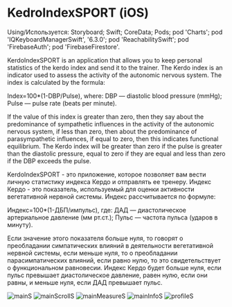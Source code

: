 # KedroIndexSPORT (iOS)

Using/Используется: Storyboard; Swift; CoreData; Pods; pod 'Charts'; pod 'IQKeyboardManagerSwift', '6.3.0'; pod 'ReachabilitySwift'; pod 'FirebaseAuth'; pod 'FirebaseFirestore'.

KerdoIndexSPORT is an application that allows you to keep personal statistics of the kerdo index and send it to the trainer.
The Kerdo index is an indicator used to assess the activity of the autonomic nervous system. The index is calculated by the formula:

Index=100*(1-DBP/Pulse), where:
DBP — diastolic blood pressure (mmHg);
Pulse — pulse rate (beats per minute).

If the value of this index is greater than zero, then they say about the predominance of sympathetic influences in the activity of the autonomic nervous system, if less than zero, then about the predominance of parasympathetic influences, if equal to zero, then this indicates functional equilibrium.
The Kerdo index will be greater than zero if the pulse is greater than the diastolic pressure, equal to zero if they are equal and less than zero if the DBP exceeds the pulse.


KerdoIndexSPORT - это приложение, которое позволяет вам вести личную статистику индекса Кердо и отправлять ее тренеру.
Индекс Кердо - это показатель, используемый для оценки активности вегетативной нервной системы. Индекс рассчитывается по формуле:

Индекс=100*(1-ДБП/импульс), где:
ДАД — диастолическое артериальное давление (мм рт.ст.);
Пульс — частота пульса (ударов в минуту).

Если значение этого показателя больше нуля, то говорят о преобладании симпатических влияний в деятельности вегетативной нервной системы, если меньше нуля, то о преобладании парасимпатических влияний, если равно нулю, то это свидетельствует о функциональном равновесии.
Индекс Кердо будет больше нуля, если пульс превышает диастолическое давление, равен нулю, если они равны, и меньше нуля, если ДАД превышает пульс.

![mainS](https://github.com/YaslikS/KedroIndexSPORT-IOS/assets/58375980/d264045e-40b5-452c-94f2-a66b028931a8)
![mainScrollS](https://github.com/YaslikS/KedroIndexSPORT-IOS/assets/58375980/e8728663-8e82-4657-a3e0-bb09a80d532b)
![mainMeasureS](https://github.com/YaslikS/KedroIndexSPORT-IOS/assets/58375980/64381d45-3790-4521-b5e4-a582bbc5123c)
![mainInfoS](https://github.com/YaslikS/KedroIndexSPORT-IOS/assets/58375980/781516ab-41b9-4fcd-b802-5423e69136c1)
![profileS](https://github.com/YaslikS/KedroIndexSPORT-IOS/assets/58375980/053cb531-3843-44a0-8ad7-e2add0ef6e31)
